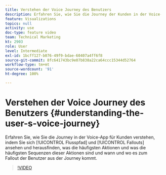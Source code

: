 ```yaml
---
title: Verstehen der Voice Journey des Benutzers
description: Erfahren Sie, wie Sie die Journey der Kunden in der Voice-App verstehen, indem Sie sich Flusspfad und Fallouts ansehen und herausfinden, was die häufigsten Aktionen und was die häufigsten Sequenzen dieser Aktionen sind und wann und wo es zum Fallout der Benutzer aus der Journey kommt.
feature: Visualizations
topics: null
activity: use
doc-type: feature video
team: Technical Marketing
kt: 2903
role: User
level: Intermediate
exl-id: 1bcff127-b076-49f9-bdae-60407a4ff6f8
source-git-commit: 8fc641743bc9e07b838a22ca64ccc15344d52764
workflow-type: tm+mt
source-wordcount: '91'
ht-degree: 100%

---
```


# Verstehen der Voice Journey des Benutzers {#understanding-the-user-s-voice-journey}

Erfahren Sie, wie Sie die Journey in der Voice-App für Kunden verstehen, indem Sie sich [!UICONTROL Flusspfad] und [!UICONTROL Fallouts] ansehen und herausfinden, was die häufigsten Aktionen und was die häufigsten Sequenzen dieser Aktionen sind und wann und wo es zum Fallout der Benutzer aus der Journey kommt.

>[!VIDEO](https://video.tv.adobe.com/v/34997/?quality=12&learn=on&captions=ger)
